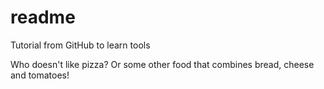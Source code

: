 # readme
Tutorial from GitHub to learn tools

Who doesn't like pizza?  Or some other food that combines bread, cheese and tomatoes!
